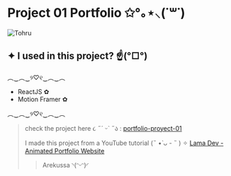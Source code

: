 # Project 01 Portfolio ✩°｡⋆⸜(˙꒳​˙)

![Tohru](https://i.pinimg.com/originals/c7/68/46/c768463782cef6ce7e65faf130e782db.gif)

## ✦ I used in this project? ☝️(°□°) 
  ︵‿︵‿୨♡୧‿︵‿︵
 - ReactJS ✿
 - Motion Framer ✿
 
︵‿︵‿୨♡୧‿︵‿︵
 
>check the project here ૮ ˶´ ᵕˋ ˶ა : [portfolio-proyect-01](https://portfolio-project-arekussa-01.netlify.app/)
>
>I made this project from a YouTube tutorial (˵ •̀ ᴗ - ˵ ) ✧ [Lama Dev - Animated Portfolio Website](https://www.youtube.com/watch?v=CHGHuF24Cjw&pp=ygUXcG9ydGZvbGlvIHByb2plY3QgcmVhY3Q=)
>>Arekussa ◝(ᵔᵕᵔ)◜

